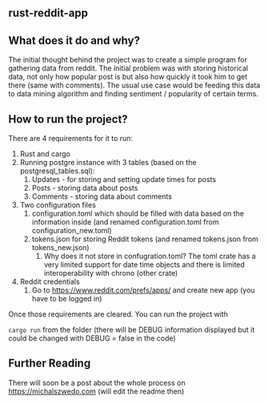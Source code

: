 ## **rust-reddit-app** ##


## What does it do and why?

The initial thought behind the project was to create a simple program for gathering data from reddit. The initial problem was with storing historical data, not only how popular post is but also how quickly it took him to get  there (same with comments). The usual use case would be feeding this data to data mining algorithm and finding sentiment / popularity of certain terms. 

## How to run the project?

There are 4 requirements for it to run:
1. Rust and cargo
2. Running postgre instance with 3 tables (based on the postgresql_tables.sql):
   1. Updates - for storing and setting update times for posts 
   2. Posts - storing data about posts 
   3. Comments - storing data about comments
3. Two configuration files
   1. configuration.toml which should be filled with data based on the information inside (and renamed configuration.toml from configuration_new.toml)
   2. tokens.json for storing Reddit tokens (and renamed tokens.json from tokens_new.json)
      1. Why does it not store in confugration.toml? The toml crate has a very limited support for date time objects and there is limited interoperability with chrono (other crate)
4. Reddit credentials
   1. Go to https://www.reddit.com/prefs/apps/ and create new app (you have to be logged in)

Once those requirements are cleared. You can run the project with 

`cargo run` from the folder (there will be DEBUG information displayed but it could be changed with DEBUG = false in the code)

## Further Reading

There will soon be a post about the whole process on https://michalszwedo.com (will edit the readme then)
